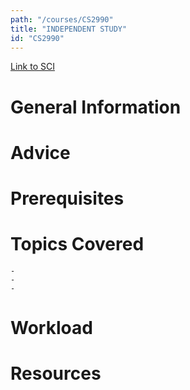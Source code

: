 ```yaml
---
path: "/courses/CS2990"
title: "INDEPENDENT STUDY"
id: "CS2990"
---
```

[Link to SCI]("http://courses.sci.pitt.edu/courses/courses/view/CS-2990")

# General Information

# Advice


# Prerequisites
<!-- PREREQ_REPLACEMENT (Do not remove) -->

<!-- END PREREQ_REPLACEMENT (Do not remove) -->
# Topics Covered
	- 
	-
	-
# Workload

<!-- TESTIMONIALS
# Testimonials
This gets replaced with Gatsby, its
data comes from Google Sheets for easier
editing!
-->

# Resources
